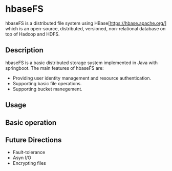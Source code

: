 # hbaseFS
hbaseFS is a distributed file system using HBase[https://hbase.apache.org/] which is an open-source, distributed, versioned, non-relational database on top of Hadoop and HDFS. 

## Description

hbaseFS is a basic distributed storage system implemented in Java with springboot. The main features of hbaseFS are:

- Providing user identity management and resource authentication. 
- Supporting basic file operations.
- Supporting bucket manegement.

## Usage



## Basic operation


## Future Directions

- Fault-tolerance
- Asyn I/O
- Encrypting files
